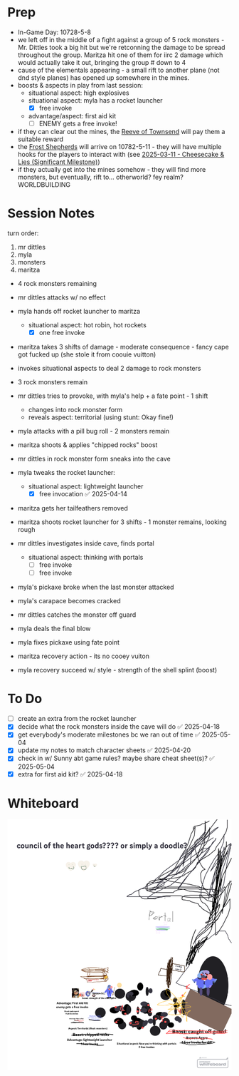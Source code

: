 
# Prep

- In-Game Day: 10728-5-8
- we left off in the middle of a fight against a group of 5 rock monsters - Mr. Dittles took a big hit but we're retconning the damage to be spread throughout the group. Maritza hit one of them for iirc 2 damage which would actually take it out, bringing the group # down to 4
- cause of the elementals appearing - a small rift to another plane (not dnd style planes) has opened up somewhere in the mines.
- boosts & aspects in play from last session:
	- situational aspect: high explosives
	- situational aspect: myla has a rocket launcher
		- [x] free invoke
	- advantage/aspect: first aid kit
		- [ ] ENEMY gets a free invoke!

- if they can clear out the mines, the [Reeve of Townsend](../../People/Reeve%20of%20Townsend.md) will pay them a suitable reward
- the [Frost Shepherds](../../Factions/Frost%20Shepherds.md) will arrive on 10782-5-11 - they will have multiple hooks for the players to interact with (see [2025-03-11 - Cheesecake & Lies (Significant Milestone)](2025-03-11%20-%20Cheesecake%20&%20Lies%20(Significant%20Milestone).md))
- if they actually get into the mines somehow - they will find more monsters, but eventually, rift to... otherworld? fey realm? WORLDBUILDING

# Session Notes
turn order:
1. mr dittles
2. myla 
3. monsters
4. maritza


- 4 rock monsters remaining
- mr dittles attacks w/ no effect
- myla hands off rocket launcher to maritza
	- situational aspect: hot robin, hot rockets
		- [x] one free invoke
- maritza takes 3 shifts of damage - moderate consequence - fancy cape got fucked up (she stole it from coouie vuitton)
- invokes situational aspects to deal 2 damage to rock monsters
- 3 rock monsters remain
- mr dittles tries to provoke, with myla's help + a fate point - 1 shift
	- changes into rock monster form
	- reveals aspect: territorial (using stunt: Okay fine!)
- myla attacks with a pill bug roll - 2 monsters remain
- maritza shoots & applies "chipped rocks" boost
- mr dittles in rock monster form sneaks into the cave
- myla tweaks the rocket launcher: 
	- situational aspect: lightweight launcher
		- [x] free invocation ✅ 2025-04-14
- maritza gets her tailfeathers removed 
- maritza shoots rocket launcher for 3 shifts - 1 monster remains, looking rough
- mr dittles investigates inside cave, finds portal
	- situational aspect: thinking with portals
		- [ ] free invoke
		- [ ] free invoke
- myla's pickaxe broke when the last monster attacked
- myla's carapace becomes cracked
- mr dittles catches the monster off guard
- myla deals the final blow

- myla fixes pickaxe using fate point 
- maritza recovery action - its no cooey vuiton
- myla recovery succeed w/ style - strength of the shell splint (boost)
# To Do
- [ ] create an extra from the rocket launcher
- [x] decide what the rock monsters inside the cave will do ✅ 2025-04-18
- [x] get everybody's moderate milestones bc we ran out of time ✅ 2025-05-04
- [x] update my notes to match character sheets ✅ 2025-04-20
- [x] check in w/ Sunny abt game rules? maybe share cheat sheet(s)? ✅ 2025-05-04
- [x] extra for first aid kit? ✅ 2025-04-18

# Whiteboard
![](../../Gallery/Pasted%20image%2020250413231215.png)